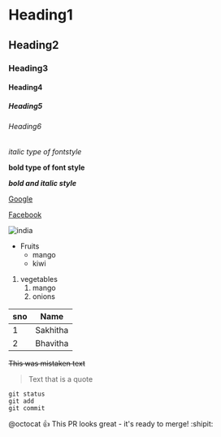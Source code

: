 # Heading1
## Heading2
### Heading3 
#### Heading4
##### Heading5
###### Heading6
*italic type of fontstyle*

**bold type of font style**

***bold and italic style***

[Google](https://www.google.com/)

[Facebook](https://www.facebook.com/)

![india](https://encrypted-tbn0.gstatic.com/images?q=tbn:ANd9GcQDIg_4f0OV8WpcPmqmlD_h8UZ5MkcxckEWXQ&usqp=CAU)

* Fruits
  * mango
  * kiwi
1.  vegetables
    1.  mango
    2.  onions
    
sno|Name
----|----
1|Sakhitha
2|Bhavitha

~~This was mistaken text~~

> Text that is a quote

```
git status
git add
git commit
```
@octocat :+1: This PR looks great - it's ready to merge! :shipit:
